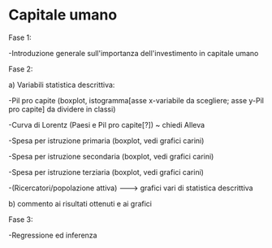# Capitale umano
Fase 1:

-Introduzione generale sull'importanza dell'investimento in capitale umano

Fase 2:

a) Variabili statistica descrittiva:

-Pil pro capite (boxplot, istogramma[asse x-variabile da scegliere; asse y-Pil pro capite] da dividere in classi)

-Curva di Lorentz (Paesi e Pil pro capite[?]) ~ chiedi Alleva

-Spesa per istruzione primaria (boxplot, vedi grafici carini)

-Spesa per istruzione secondaria (boxplot, vedi grafici carini)

-Spesa per istruzione terziaria (boxplot, vedi grafici carini)

-(Ricercatori/popolazione attiva) ---> grafici vari di statistica descrittiva

b) commento ai risultati ottenuti e ai grafici

Fase 3:

-Regressione ed inferenza

